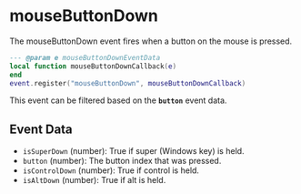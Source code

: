 # mouseButtonDown

The mouseButtonDown event fires when a button on the mouse is pressed.

```lua
--- @param e mouseButtonDownEventData
local function mouseButtonDownCallback(e)
end
event.register("mouseButtonDown", mouseButtonDownCallback)
```

This event can be filtered based on the **`button`** event data.

## Event Data

* `isSuperDown` (number): True if super (Windows key) is held.
* `button` (number): The button index that was pressed.
* `isControlDown` (number): True if control is held.
* `isAltDown` (number): True if alt  is held.

